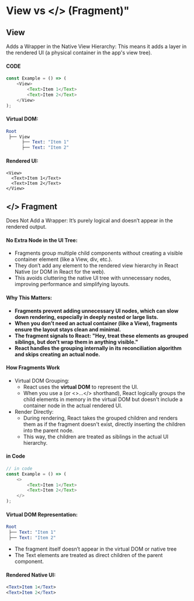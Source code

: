 # View vs </> (Fragment)"

<!-- <img src="ProjectImage.png" width="200"/> -->
##  View
Adds a Wrapper in the Native View Hierarchy: This means it adds a layer in the rendered UI (a physical container in the app's view tree).

#### CODE
```js
const Example = () => (
    <View>
        <Text>Item 1</Text>
        <Text>Item 2</Text>
    </View>
);
```

#### Virtual DOM:
```mathematica
Root
 ├── View
      ├── Text: "Item 1"
      ├── Text: "Item 2"
```
#### Rendered UI:
```
<View>
  <Text>Item 1</Text>
  <Text>Item 2</Text>
</View>
```


## </> Fragment
Does Not Add a Wrapper: It’s purely logical and doesn’t appear in the rendered output.
#### No Extra Node in the UI Tree:
- Fragments group multiple child components without creating a visible container element (like a View, div, etc.). 
- They don’t add any element to the rendered view hierarchy in React Native (or DOM in React for the web).
- This avoids cluttering the native UI tree with unnecessary nodes, improving performance and simplifying layouts.

#### Why This Matters:
- **Fragments prevent adding unnecessary UI nodes, which can slow down rendering, especially in deeply nested or large lists.**
- **When you don’t need an actual container (like a View), fragments ensure the layout stays clean and minimal.**
- **The fragment signals to React: "Hey, treat these elements as grouped siblings, but don't wrap them in anything visible."**
- **React handles the grouping internally in its reconciliation algorithm and skips creating an actual node.**

#### How Fragments Work
- Virtual DOM Grouping:
    - React uses the **virtual DOM** to represent the UI.
    - When you use a <Fragment> (or <>...</> shorthand), React logically groups the child elements in memory in the virtual DOM but doesn't include a container node in the actual rendered UI.
- Render Directly:
    - During rendering, React takes the grouped children and renders them as if the fragment doesn't exist, directly inserting the children into the parent node.
    - This way, the children are treated as siblings in the actual UI hierarchy.

#### in Code
```js
// in code
const Example = () => (
    <>
        <Text>Item 1</Text>
        <Text>Item 2</Text>
    </>
);
```
#### Virtual DOM Representation:
```mathematica
Root
 ├── Text: "Item 1"
 ├── Text: "Item 2"
```
- The fragment itself doesn’t appear in the virtual DOM or native tree
- The Text elements are treated as direct children of the parent component.
#### Rendered Native UI:

```mathematica
<Text>Item 1</Text>
<Text>Item 2</Text>
```


